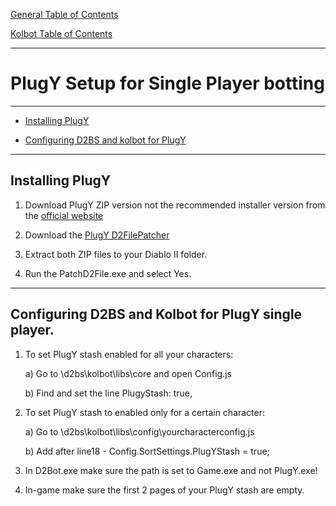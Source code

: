 [General Table of Contents](https://github.com/blizzhackers/documentation/#diablo-2-botting-system)

[Kolbot Table of Contents](https://github.com/blizzhackers/documentation/tree/master/kolbot/#kolbot)

---

# PlugY Setup for Single Player botting

---

* [Installing PlugY](#installing-plugy)

* [Configuring D2BS and kolbot for PlugY](#configuring-d2bs-and-kolbot-for-plugy-single-player)

---

## Installing PlugY

1. Download PlugY ZIP version not the recommended installer version from the [official website](http://plugy.free.fr/PlugY_The_Survival_Kit_v14.03.zip)

2. Download the [PlugY D2FilePatcher](http://plugy.free.fr/PlugY_The_Survival_Kit_v14.03_D2FilePatcher.zip)

3. Extract both ZIP files to your Diablo II folder.

4. Run the PatchD2File.exe and select Yes.

---

## Configuring D2BS and Kolbot for PlugY single player.

1. To set PlugY stash enabled for all your characters:

    a) Go to \d2bs\kolbot\libs\core and open Config.js

    b) Find and set the line PlugyStash: true,

2. To set PlugY stash to enabled only for a certain character:

    a) Go to \d2bs\kolbot\libs\config\yourcharacterconfig.js

    b) Add after line18 - Config.SortSettings.PlugYStash = true;

4. In D2Bot.exe make sure the path is set to Game.exe and not PlugY.exe!

5. In-game make sure the first 2 pages of your PlugY stash are empty.
